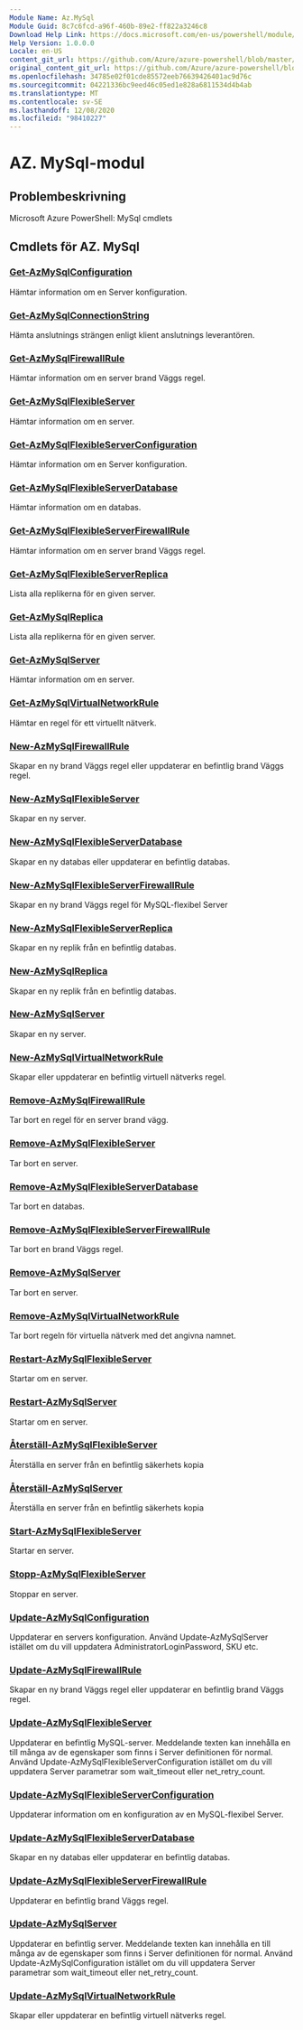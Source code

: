 ```yaml
---
Module Name: Az.MySql
Module Guid: 8c7c6fcd-a96f-460b-89e2-ff822a3246c8
Download Help Link: https://docs.microsoft.com/en-us/powershell/module/az.mysql
Help Version: 1.0.0.0
Locale: en-US
content_git_url: https://github.com/Azure/azure-powershell/blob/master/src/MySql/help/Az.MySql.md
original_content_git_url: https://github.com/Azure/azure-powershell/blob/master/src/MySql/help/Az.MySql.md
ms.openlocfilehash: 34785e02f01cde85572eeb76639426401ac9d76c
ms.sourcegitcommit: 04221336bc9eed46c05ed1e828a6811534d4b4ab
ms.translationtype: MT
ms.contentlocale: sv-SE
ms.lasthandoff: 12/08/2020
ms.locfileid: "98410227"
---
```

# AZ. MySql-modul
## Problembeskrivning
Microsoft Azure PowerShell: MySql cmdlets

## Cmdlets för AZ. MySql
### [Get-AzMySqlConfiguration](Get-AzMySqlConfiguration.md)
Hämtar information om en Server konfiguration.

### [Get-AzMySqlConnectionString](Get-AzMySqlConnectionString.md)
Hämta anslutnings strängen enligt klient anslutnings leverantören.

### [Get-AzMySqlFirewallRule](Get-AzMySqlFirewallRule.md)
Hämtar information om en server brand Väggs regel.

### [Get-AzMySqlFlexibleServer](Get-AzMySqlFlexibleServer.md)
Hämtar information om en server.

### [Get-AzMySqlFlexibleServerConfiguration](Get-AzMySqlFlexibleServerConfiguration.md)
Hämtar information om en Server konfiguration.

### [Get-AzMySqlFlexibleServerDatabase](Get-AzMySqlFlexibleServerDatabase.md)
Hämtar information om en databas.

### [Get-AzMySqlFlexibleServerFirewallRule](Get-AzMySqlFlexibleServerFirewallRule.md)
Hämtar information om en server brand Väggs regel.

### [Get-AzMySqlFlexibleServerReplica](Get-AzMySqlFlexibleServerReplica.md)
Lista alla replikerna för en given server.

### [Get-AzMySqlReplica](Get-AzMySqlReplica.md)
Lista alla replikerna för en given server.

### [Get-AzMySqlServer](Get-AzMySqlServer.md)
Hämtar information om en server.

### [Get-AzMySqlVirtualNetworkRule](Get-AzMySqlVirtualNetworkRule.md)
Hämtar en regel för ett virtuellt nätverk.

### [New-AzMySqlFirewallRule](New-AzMySqlFirewallRule.md)
Skapar en ny brand Väggs regel eller uppdaterar en befintlig brand Väggs regel.

### [New-AzMySqlFlexibleServer](New-AzMySqlFlexibleServer.md)
Skapar en ny server.

### [New-AzMySqlFlexibleServerDatabase](New-AzMySqlFlexibleServerDatabase.md)
Skapar en ny databas eller uppdaterar en befintlig databas.

### [New-AzMySqlFlexibleServerFirewallRule](New-AzMySqlFlexibleServerFirewallRule.md)
Skapar en ny brand Väggs regel för MySQL-flexibel Server

### [New-AzMySqlFlexibleServerReplica](New-AzMySqlFlexibleServerReplica.md)
Skapar en ny replik från en befintlig databas.

### [New-AzMySqlReplica](New-AzMySqlReplica.md)
Skapar en ny replik från en befintlig databas.

### [New-AzMySqlServer](New-AzMySqlServer.md)
Skapar en ny server.

### [New-AzMySqlVirtualNetworkRule](New-AzMySqlVirtualNetworkRule.md)
Skapar eller uppdaterar en befintlig virtuell nätverks regel.

### [Remove-AzMySqlFirewallRule](Remove-AzMySqlFirewallRule.md)
Tar bort en regel för en server brand vägg.

### [Remove-AzMySqlFlexibleServer](Remove-AzMySqlFlexibleServer.md)
Tar bort en server.

### [Remove-AzMySqlFlexibleServerDatabase](Remove-AzMySqlFlexibleServerDatabase.md)
Tar bort en databas.

### [Remove-AzMySqlFlexibleServerFirewallRule](Remove-AzMySqlFlexibleServerFirewallRule.md)
Tar bort en brand Väggs regel.

### [Remove-AzMySqlServer](Remove-AzMySqlServer.md)
Tar bort en server.

### [Remove-AzMySqlVirtualNetworkRule](Remove-AzMySqlVirtualNetworkRule.md)
Tar bort regeln för virtuella nätverk med det angivna namnet.

### [Restart-AzMySqlFlexibleServer](Restart-AzMySqlFlexibleServer.md)
Startar om en server.

### [Restart-AzMySqlServer](Restart-AzMySqlServer.md)
Startar om en server.

### [Återställ-AzMySqlFlexibleServer](Restore-AzMySqlFlexibleServer.md)
Återställa en server från en befintlig säkerhets kopia

### [Återställ-AzMySqlServer](Restore-AzMySqlServer.md)
Återställa en server från en befintlig säkerhets kopia

### [Start-AzMySqlFlexibleServer](Start-AzMySqlFlexibleServer.md)
Startar en server.

### [Stopp-AzMySqlFlexibleServer](Stop-AzMySqlFlexibleServer.md)
Stoppar en server.

### [Update-AzMySqlConfiguration](Update-AzMySqlConfiguration.md)
Uppdaterar en servers konfiguration.
Använd Update-AzMySqlServer istället om du vill uppdatera AdministratorLoginPassword, SKU etc.

### [Update-AzMySqlFirewallRule](Update-AzMySqlFirewallRule.md)
Skapar en ny brand Väggs regel eller uppdaterar en befintlig brand Väggs regel.

### [Update-AzMySqlFlexibleServer](Update-AzMySqlFlexibleServer.md)
Uppdaterar en befintlig MySQL-server.
Meddelande texten kan innehålla en till många av de egenskaper som finns i Server definitionen för normal.
Använd Update-AzMySqlFlexibleServerConfiguration istället om du vill uppdatera Server parametrar som wait_timeout eller net_retry_count.

### [Update-AzMySqlFlexibleServerConfiguration](Update-AzMySqlFlexibleServerConfiguration.md)
Uppdaterar information om en konfiguration av en MySQL-flexibel Server.

### [Update-AzMySqlFlexibleServerDatabase](Update-AzMySqlFlexibleServerDatabase.md)
Skapar en ny databas eller uppdaterar en befintlig databas.

### [Update-AzMySqlFlexibleServerFirewallRule](Update-AzMySqlFlexibleServerFirewallRule.md)
Uppdaterar en befintlig brand Väggs regel.

### [Update-AzMySqlServer](Update-AzMySqlServer.md)
Uppdaterar en befintlig server.
Meddelande texten kan innehålla en till många av de egenskaper som finns i Server definitionen för normal.
Använd Update-AzMySqlConfiguration istället om du vill uppdatera Server parametrar som wait_timeout eller net_retry_count.

### [Update-AzMySqlVirtualNetworkRule](Update-AzMySqlVirtualNetworkRule.md)
Skapar eller uppdaterar en befintlig virtuell nätverks regel.

